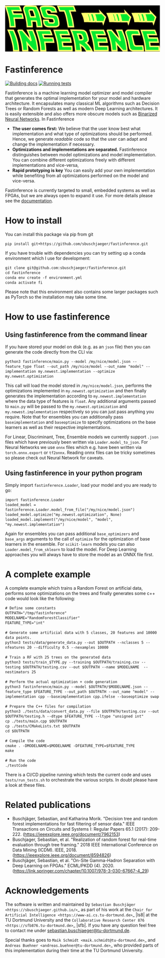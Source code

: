 <img src="docs/logo.png" width="600" height="150"> <h1>Fastinference</h1>

[![Building docs](https://github.com/sbuschjaeger/fastinference/actions/workflows/docs.yml/badge.svg)](https://github.com/sbuschjaeger/fastinference/actions/workflows/docs.yml)
[![Running tests](https://github.com/sbuschjaeger/fastinference/actions/workflows/tests.yml/badge.svg)](https://github.com/sbuschjaeger/fastinference/actions/workflows/tests.yml)

Fastinference is a machine learning model optimizer and model compiler that generates the optimal implementation for your model and hardware architecture. It encapsulates many classical ML algorithms such as Decision Trees or Random Forests as well as modern Deep Learning architectures. It is easily extensible and also offers more obscure models such as [Binarized Neural Networks](). In Fastinference 

- **The user comes first:** We believe that the user know best what implementation and what type of optimizations should be performed. Hence, we generate *readable* code so that the user can adapt and change the implementation if necessary. 
- **Optimizations and implementations are separated.** Fastinference distinguishes between model optimizations and model implementation. You can combine different optimizations freely with different implementations and vice-versa,
- **Rapid prototyping is key** You can easily add your own implementation while benefiting from all optimizations performed on the model and vice-versa. 

Fastinference is currently targeted to small, embedded systems as well as FPGAs, but we are always open to expand it use. For more details please see the [documentation]().

# How to install

You can install this package via pip from git 

    pip install git+https://github.com/sbuschjaeger/fastinference.git

If you have trouble with dependencies you can try setting up a conda environment which I use for development:

    git clone git@github.com:sbuschjaeger/fastinference.git
    cd fastinference
    conda env create -f environment.yml
    conda activate fi

Please note that this environment also contains some larger packages such as PyTorch so the installation may take some time. 

# How to use fastinference

## Using fastinference from the command linear

If you have stored your model on disk (e.g. as an `json` file) then you can generate the code directly from the CLI via:

    python3 fastinference/main.py --model /my/nice/model.json --feature_type float --out_path /my/nice/model --out_name "model" --implementation my.newest.implementation --optimize my.newest.optimization

This call will load the model stored in `/my/nice/model.json`, performs the optimizations implemented in `my.newest.optimization` and then finally generates the implementation according to `my.newest.implementation` where the data type of features is `float`. Any additional arguments passed to `main.py` will be passed to the `my.newest.optimization` and `my.newest.implementation` respectively so you can just pass anything you require. Note that for ensembles you can additionally pass `baseimplementation` and `baseoptimize` to specify optimizations on the base learners as well as their respective implementations.

For Linear, Discriminant, Tree, Ensemble models we currently support `.json` files which have previously been written via `Loader.model_to_json`. For Neural Networks we use `onnx` files which e.g. have been written via `torch.onnx.export` or `tf2onnx`. Reading onnx files can be tricky sometimes so please check out Neural Network for caveats. 

## Using fastinference in your python program

Simply import `fastinference.Loader`, load your model and you are ready to go:

    import fastinference.Loader
    loaded_model = fastinference.Loader.model_from_file("/my/nice/model.json")
    loaded_model.optimize("my.newest.optimization", None)
    loaded_model.implement("/my/nice/model", "model", "my.newest.implementation")

Again for ensembles you can pass additional `base_optimizers` and `base_args` arguments to the call of `optimize` for the optimization of base learners in the ensemble. For `scikit-learn` models you can also `Loader.model_from_sklearn` to load the model. For Deep Learning approaches you will always have to store the model as an ONNX file first. 

# A complete example

A complete example which trains a Random Forest on artificial data, performs some optimizations on the trees and finally generates some c++ code would look like the following: 

    # Define some constants
    OUTPATH="/tmp/fastinference"
    MODELNAME="RandomForestClassifier"
    FEATURE_TYPE="int"

    # Generate some artificial data with 5 classes, 20 features and 10000 data points. 
    python3 tests/data/generate_data.py --out $OUTPATH --nclasses 5 --nfeatures 20 --difficulty 0.5 --nexamples 10000

    # Train a RF with 25 trees on the generated data
    python3 tests/train_$TYPE.py --training $OUTPATH/training.csv --testing $OUTPATH/testing.csv --out $OUTPATH --name $MODELNAME  --nestimators 25 

    # Perform the actual optimization + code generation
    python3 fastinference/main.py --model $OUTPATH/$MODELNAME.json --feature_type $FEATURE_TYPE --out_path $OUTPATH --out_name "model" --implementation cpp --baseimplementation cpp.ifelse --baseoptimize swap 

    # Prepare the C++ files for compilation
    python3 ./tests/data/convert_data.py --file $OUTPATH/testing.csv --out $OUTPATH/testing.h --dtype $FEATURE_TYPE --ltype "unsigned int"
    cp ./tests/main.cpp $OUTPATH
    cp ./tests/CMakeLists.txt $OUTPATH
    cd $OUTPATH

    # Compile the code
    cmake . -DMODELNAME=$MODELNAME -DFEATURE_TYPE=$FEATURE_TYPE
    make

    # Run the code
    ./testCode

There is a CI/CD pipeline running which tests the current code and uses `tests/run_tests.sh` to orchestrate the various scripts. In doubt please have a look at these files.

# Related publications

- Buschjäger, Sebastian, and Katharina Morik. "Decision tree and random forest implementations for fast filtering of sensor data." IEEE Transactions on Circuits and Systems I: Regular Papers 65.1 (2017): 209-222. (https://ieeexplore.ieee.org/document/7962153)
- Buschjager, Sebastian, et al. "Realization of random forest for real-time evaluation through tree framing." 2018 IEEE International Conference on Data Mining (ICDM). IEEE, 2018. (https://ieeexplore.ieee.org/document/8594826)
- Buschjäger, Sebastian, et al. "On-Site Gamma-Hadron Separation with Deep Learning on FPGAs." ECML/PKDD (4). 2020. (https://link.springer.com/chapter/10.1007/978-3-030-67667-4_29)

# Acknowledgements
The software is written and maintained by `Sebastian Buschjäger <https://sbuschjaeger.github.io/>`_ as part of his work at the `Chair for Artificial Intelligence <https://www-ai.cs.tu-dortmund.de>`_ |ls8| at the TU Dortmund University and the `Collaborative Research Center 876 <https://sfb876.tu-dortmund.de>`_ |sfb|. If you have any question feel free to contact me under sebastian.buschjaeger@tu-dortmund.de.

Special thanks goes to `Maik Schmidt <maik.schmidt@tu-dortmund.de>`_ and `Andreas Buehner <andreas.buehner@tu-dortmund.de>`_ who provided parts of this implementation during their time at the TU Dortmund University. 